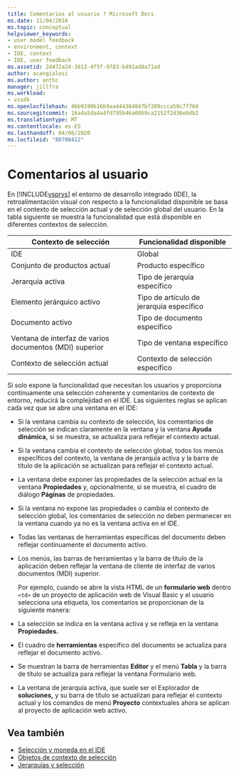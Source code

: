 ```yaml
---
title: Comentarios al usuario ? Microsoft Docs
ms.date: 11/04/2016
ms.topic: conceptual
helpviewer_keywords:
- user model feedback
- environment, context
- IDE, context
- IDE, user feedback
ms.assetid: 2d472a24-3813-4f5f-9783-b491ad8a71ad
author: acangialosi
ms.author: anthc
manager: jillfra
ms.workload:
- vssdk
ms.openlocfilehash: 46b9190b16b9aa444384847bf209ccca50c7f768
ms.sourcegitcommit: 16a4a5da4a4fd795b46a0869ca2152f2d36e6db2
ms.translationtype: MT
ms.contentlocale: es-ES
ms.lasthandoff: 04/06/2020
ms.locfileid: "80708412"
---
```

# <a name="feedback-to-the-user"></a>Comentarios al usuario
En [!INCLUDE[vsprvs](../../code-quality/includes/vsprvs_md.md)] el entorno de desarrollo integrado (IDE), la retroalimentación visual con respecto a la funcionalidad disponible se basa en el contexto de selección actual y de selección global del usuario. En la tabla siguiente se muestra la funcionalidad que está disponible en diferentes contextos de selección.

|Contexto de selección|Funcionalidad disponible|
|-----------------------|-----------------------------|
|IDE|Global|
|Conjunto de productos actual|Producto específico|
|Jerarquía activa|Tipo de jerarquía específico|
|Elemento jerárquico activo|Tipo de artículo de jerarquía específico|
|Documento activo|Tipo de documento específico|
|Ventana de interfaz de varios documentos (MDI) superior|Tipo de ventana específico|
|Contexto de selección actual|Contexto de selección específico|

 Si solo expone la funcionalidad que necesitan los usuarios y proporciona continuamente una selección coherente y comentarios de contexto de entorno, reducirá la complejidad en el IDE. Las siguientes reglas se aplican cada vez que se abre una ventana en el IDE:

- Si la ventana cambia su contexto de selección, los comentarios de selección se indican claramente en la ventana y la ventana **Ayuda dinámica,** si se muestra, se actualiza para reflejar el contexto actual.

- Si la ventana cambia el contexto de selección global, todos los menús específicos del contexto, la ventana de jerarquía activa y la barra de título de la aplicación se actualizan para reflejar el contexto actual.

- La ventana debe exponer las propiedades de la selección actual en la ventana **Propiedades** y, opcionalmente, si se muestra, el cuadro de diálogo **Páginas** de propiedades.

- Si la ventana no expone las propiedades o cambia el contexto de selección global, los comentarios de selección no deben permanecer en la ventana cuando ya no es la ventana activa en el IDE.

- Todas las ventanas de herramientas específicas del documento deben reflejar continuamente el documento activo.

- Los menús, las barras de herramientas y la barra de título de la aplicación deben reflejar la ventana de cliente de interfaz de varios documentos (MDI) superior.

  Por ejemplo, cuando se abre la vista HTML de un **formulario web** dentro `<td>` de un proyecto de aplicación web de Visual Basic y el usuario selecciona una etiqueta, los comentarios se proporcionan de la siguiente manera:

- La selección se indica en la ventana activa y se refleja en la ventana **Propiedades.**

- El cuadro de **herramientas** específico del documento se actualiza para reflejar el documento activo.

- Se muestran la barra de herramientas **Editor** y el menú **Tabla** y la barra de título se actualiza para reflejar la ventana Formulario web.

- La ventana de jerarquía activa, que suele ser el Explorador de **soluciones,** y su barra de título se actualizan para reflejar el contexto actual y los comandos de menú **Proyecto** contextuales ahora se aplican al proyecto de aplicación web activo.

## <a name="see-also"></a>Vea también
- [Selección y moneda en el IDE](../../extensibility/internals/selection-and-currency-in-the-ide.md)
- [Objetos de contexto de selección](../../extensibility/internals/selection-context-objects.md)
- [Jerarquías y selección](../../extensibility/internals/hierarchies-and-selection.md)
